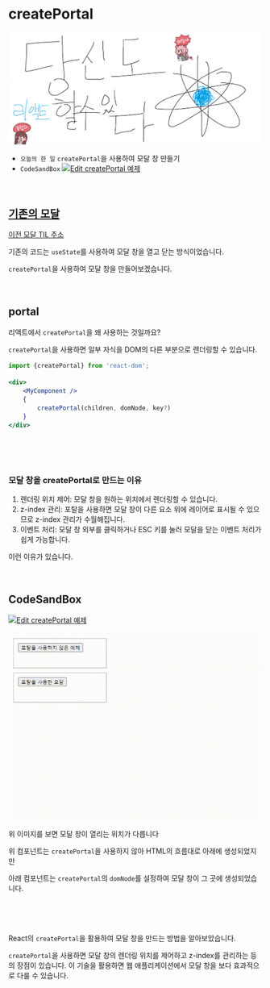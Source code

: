 # createPortal

![Alt text](../images/canIReactBG/%EB%8B%B9%EC%8B%A0%EB%8F%84%ED%95%A0%EC%88%98%EC%9E%88%EB%8B%A4%EB%A6%AC%EC%95%A1%ED%8A%B8.png)

- `오늘의 한 일` `createPortal`을 사용하여 모달 창 만들기
- `CodeSandBox` [![Edit createPortal 예제](https://codesandbox.io/static/img/play-codesandbox.svg)](https://codesandbox.io/s/createportal-yeje-lp8xd4?fontsize=14&hidenavigation=1&theme=dark)
  <br/>
  <br/>
  <br/>

## [기존의 모달](https://github.com/muzi55/TIL/blob/main/23-10/1002%EB%AA%A8%EB%8B%AC%EC%B0%BD.md)

[이전 모달 TIL 주소](https://github.com/muzi55/TIL/blob/main/23-10/1002%EB%AA%A8%EB%8B%AC%EC%B0%BD.md)

기존의 코드는 `useState`를 사용하여 모달 창을 열고 닫는 방식이었습니다.

`createPortal`을 사용하여 모달 창을 만들어보겠습니다.
<br/>
<br/>
<br/>

## portal

리액트에서 `createPortal`을 왜 사용하는 것일까요?

`createPortal`을 사용하면 일부 자식을 DOM의 다른 부분으로 렌더링할 수 있습니다.

```jsx
import {createPortal} from 'react-dom';

<div>
    <MyComponent />
    {
        createPortal(children, domNode, key?)
    }
</div>
```

<br/>
<br/>
<br/>

### 모달 창을 createPortal로 만드는 이유

1. 렌더링 위치 제어: 모달 창을 원하는 위치에서 렌더링할 수 있습니다.
2. z-index 관리: 포탈을 사용하면 모달 창이 다른 요소 위에 레이어로 표시될 수 있으므로 z-index 관리가 수월해집니다.
3. 이벤트 처리: 모달 창 외부를 클릭하거나 ESC 키를 눌러 모달을 닫는 이벤트 처리가 쉽게 가능합니다.

이런 이유가 있습니다.
<br/>
<br/>
<br/>

## CodeSandBox

[![Edit createPortal 예제](https://codesandbox.io/static/img/play-codesandbox.svg)](https://codesandbox.io/s/createportal-yeje-lp8xd4?fontsize=14&hidenavigation=1&theme=dark)

![Alt text](images/1019createPortal/createPortal.gif)

위 이미지를 보면 모달 창이 열리는 위치가 다릅니다

위 컴포넌트는 `createPortal`을 사용하지 않아 HTML의 흐름대로 아래에 생성되었지만

아래 컴포넌트는 `createPortal`의 `domNode`를 설정하여 모달 창이 그 곳에 생성되었습니다.

<br/>
<br/>
<br/>

React의 `createPortal`을 활용하여 모달 창을 만드는 방법을 알아보았습니다.

`createPortal`을 사용하면 모달 창의 렌더링 위치를 제어하고 z-index를 관리하는 등의 장점이 있습니다. 이 기술을 활용하면 웹 애플리케이션에서 모달 창을 보다 효과적으로 다룰 수 있습니다.
